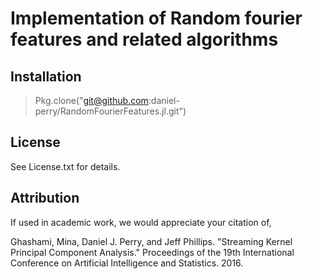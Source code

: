 # Implementation of Random fourier features and related algorithms

## Installation
> Pkg.clone("git@github.com:daniel-perry/RandomFourierFeatures.jl.git")

## License
See License.txt for details.

## Attribution
If used in academic work, we would appreciate your citation of,

Ghashami, Mina, Daniel J. Perry, and Jeff Phillips. "Streaming Kernel Principal Component Analysis." Proceedings of the 19th International Conference on Artificial Intelligence and Statistics. 2016.
